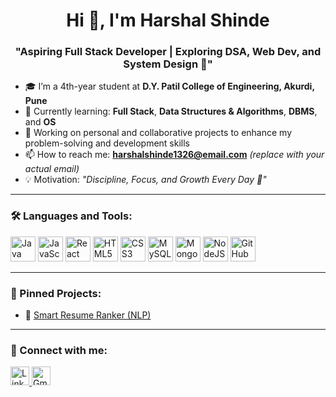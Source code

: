 <h1 align="center">Hi 👋, I'm Harshal Shinde</h1>

<h3 align="center">"Aspiring Full Stack Developer | Exploring DSA, Web Dev, and System Design 🚀"</h3>

- 🎓 I’m a 4th-year student at **D.Y. Patil College of Engineering, Akurdi, Pune**
- 🧠 Currently learning: **Full Stack**, **Data Structures & Algorithms**, **DBMS**, and **OS**
- 💼 Working on personal and collaborative projects to enhance my problem-solving and development skills
- 📫 How to reach me: **harshalshinde1326@email.com** *(replace with your actual email)*
- 💡 Motivation: _"Discipline, Focus, and Growth Every Day 🌱"_

---

### 🛠️ Languages and Tools:
<p align="left">
  <img src="https://cdn.jsdelivr.net/gh/devicons/devicon/icons/java/java-original.svg" alt="Java" width="40" height="40"/>
  <img src="https://cdn.jsdelivr.net/gh/devicons/devicon/icons/javascript/javascript-original.svg" alt="JavaScript" width="40" height="40"/>
  <img src="https://cdn.jsdelivr.net/gh/devicons/devicon/icons/react/react-original.svg" alt="React" width="40" height="40"/>
  <img src="https://cdn.jsdelivr.net/gh/devicons/devicon/icons/html5/html5-original.svg" alt="HTML5" width="40" height="40"/>
  <img src="https://cdn.jsdelivr.net/gh/devicons/devicon/icons/css3/css3-original.svg" alt="CSS3" width="40" height="40"/>
  <img src="https://cdn.jsdelivr.net/gh/devicons/devicon/icons/mysql/mysql-original.svg" alt="MySQL" width="40" height="40"/>
  <img src="https://cdn.jsdelivr.net/gh/devicons/devicon/icons/mongodb/mongodb-original.svg" alt="MongoDB" width="40" height="40"/>
  <img src="https://cdn.jsdelivr.net/gh/devicons/devicon/icons/nodejs/nodejs-original.svg" alt="NodeJS" width="40" height="40"/>
  <img src="https://cdn.jsdelivr.net/gh/devicons/devicon/icons/github/github-original.svg" alt="GitHub" width="40" height="40"/>
</p>

---

### 📌 Pinned Projects:
- 🔗 [Smart Resume Ranker (NLP)](https://github.com/your-username/resume-ranker)

---

### 🔗 Connect with me:
<p align="left">
  <a href="https://linkedin.com/in/harshal-shinde-7b5368248/" target="_blank">
    <img src="https://cdn.jsdelivr.net/gh/devicons/devicon/icons/linkedin/linkedin-original.svg" width="30" height="30" alt="LinkedIn"/>
  </a>
  <a href="mailto:harshalshinde1326@email.com">
    <img src="https://cdn-icons-png.flaticon.com/512/281/281769.png" width="30" height="30" alt="Gmail"/>
  </a>
</p>
